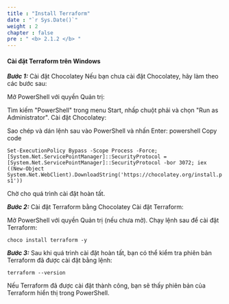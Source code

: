 ```yaml
---
title : "Install Terraform"
date : "`r Sys.Date()`"
weight : 2
chapter : false
pre : " <b> 2.1.2 </b> "
---
```

#### Cài đặt Terraform trên Windows

***Bước 1:*** Cài đặt Chocolatey
Nếu bạn chưa cài đặt Chocolatey, hãy làm theo các bước sau:

Mở PowerShell với quyền Quản trị:

Tìm kiếm "PowerShell" trong menu Start, nhấp chuột phải và chọn "Run as Administrator".
Cài đặt Chocolatey:

Sao chép và dán lệnh sau vào PowerShell và nhấn Enter:
powershell
Copy code

``` Set-ExecutionPolicy Bypass -Scope Process -Force; [System.Net.ServicePointManager]::SecurityProtocol = [System.Net.ServicePointManager]::SecurityProtocol -bor 3072; iex ((New-Object System.Net.WebClient).DownloadString('https://chocolatey.org/install.ps1')) ```

Chờ cho quá trình cài đặt hoàn tất.


***Bước 2:*** Cài đặt Terraform bằng Chocolatey
Cài đặt Terraform:

Mở PowerShell với quyền Quản trị (nếu chưa mở).
Chạy lệnh sau để cài đặt Terraform:

```choco install terraform -y```


***Bước 3:*** Sau khi quá trình cài đặt hoàn tất, bạn có thể kiểm tra phiên bản Terraform đã được cài đặt bằng lệnh:

```terraform --version```

Nếu Terraform đã được cài đặt thành công, bạn sẽ thấy phiên bản của Terraform hiển thị trong PowerShell.
